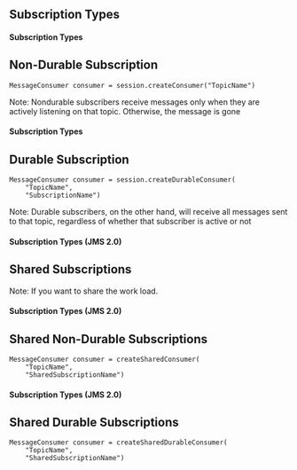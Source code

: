 ## Subscription Types


#### Subscription Types
## Non-Durable Subscription
    MessageConsumer consumer = session.createConsumer("TopicName")
Note: Nondurable subscribers receive messages only when they are actively listening on that topic. Otherwise, the message is gone


#### Subscription Types
## Durable Subscription
    MessageConsumer consumer = session.createDurableConsumer(
        "TopicName",
        "SubscriptionName")
Note: Durable subscribers, on the other hand, will receive all messages sent to that topic, regardless of whether that subscriber is active or not


#### Subscription Types (JMS 2.0)
## Shared Subscriptions
Note: If you want to share the work load.


#### Subscription Types (JMS 2.0)
## Shared Non-Durable Subscriptions
    MessageConsumer consumer = createSharedConsumer(
        "TopicName",
        "SharedSubscriptionName")


#### Subscription Types (JMS 2.0)
## Shared Durable Subscriptions
    MessageConsumer consumer = createSharedDurableConsumer(
        "TopicName",
        "SharedSubscriptionName")
